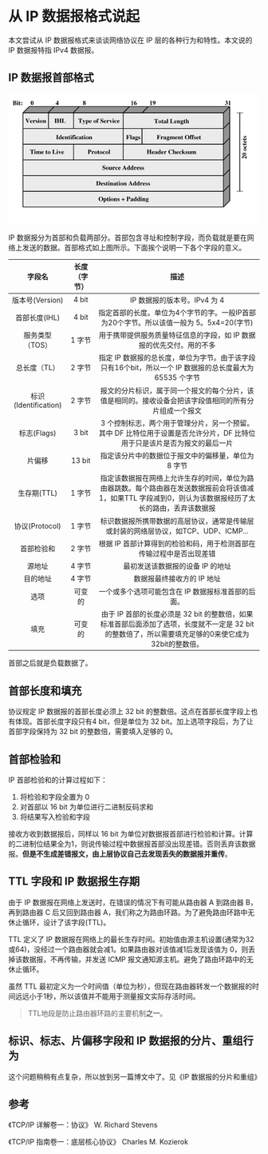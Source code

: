 # 从 IP 数据报格式说起

本文尝试从 IP 数据报格式来谈谈网络协议在 IP 层的各种行为和特性。本文说的 IP 数据报特指 IPv4 数据报。

## IP 数据报首部格式

![IPv4 数据报格式](./.images/ip_header.gif)

IP 数据报分为首部和负载两部分。首部包含寻址和控制字段，而负载就是要在网络上发送的数据。首部格式如上图所示。下面挨个说明一下各个字段的意义。

|        字段名         | 长度（字节） |                    描述                    |
| :----------------: | :----: | :--------------------------------------: |
|    版本号(Version)    | 4 bit  |           IP 数据报的版本号。IPv4 为 4            |
|     首部长度(IHL)      | 4 bit  | 指定首部的长度。单位为4个字节的字。一般IP首部为20个字节。所以该值一般为 5。5x4=20(字节) |
|     服务类型（TOS）      |  1 字节  |   用于携带提供服务质量特征信息的字段，如 IP 数据报的优先交付。用的不多   |
|      总长度（TL）       |  2 字节  | 指定 IP 数据报的总长度，单位为字节。由于该字段只有16个bit，所以一个 IP 数据报的总长度最大为 65535 个字节 |
| 标识(Identification) |  2 字节  | 报文的分片标识，属于同一个报文的每个分片，该值是相同的。接收设备会把该字段值相同的所有分片组成一个报文 |
|     标志(Flags)      | 3 bit  | 3 个控制标志，两个用于管理分片，另一个预留。其中 DF 比特位用于设置是否允许分片，DF 比特位用于只是该片是否为报文的最后一片 |
|        片偏移         | 13 bit |       指定该分片中的数据位于报文中的偏移量，单位为 8 字节        |
|      生存期(TTL)      |  1 字节  | 指定该数据报在网络上允许生存的时间，单位为路由器跳数。每个路由器在发送数据报前会将该值减1，如果TTL 字段减到0，则认为该数据报经历了太长的路由，丢弃该数据报 |
|    协议(Protocol)    |  1 字节  | 标识数据报所携带数据的高层协议，通常是传输层或封装的网络层协议，如TCP、UDP、ICMP... |
|       首部检验和        |  2 字节  |   根据 IP 首部计算得到的检验和码，用于检测首部在传输过程中是否出现差错   |
|        源地址         |  4 字节  |            最初发送该数据报的设备 IP 的地址            |
|        目的地址        |  4 字节  |             数据报最终接收方的 IP 地址              |
|         选项         |  可变的   |       一个或多个选项可能包含在 IP 数据报标准首部的后面。        |
|         填充         |  可变的   | 由于 IP 首部的长度必须是 32 bit 的整数倍，如果标准首部后面添加了选项，长度就不一定是 32 bit 的整数倍了，所以需要填充足够的0来使它成为32bit的整数倍。 |

首部之后就是负载数据了。

## 首部长度和填充

协议规定 IP 数据报的首部长度必须上 32 bit 的整数倍。这点在首部长度字段上也有体现。首部长度字段只有4 bit，但是单位为 32 bit。加上选项字段后，为了让首部字段保持为 32 bit 的整数倍，需要填入足够的 0。

## 首部检验和

IP 首部检验和的计算过程如下：

1.  将检验和字段全置为 0 
2.  对首部以 16 bit 为单位进行二进制反码求和
3.  将结果写入检验和字段

接收方收到数据报后，同样以 16 bit 为单位对数据报首部进行检验和计算。计算的二进制位结果全为1，则说传输过程中数据报首部没出现差错。否则丢弃该数据报。**但是不生成差错报文，由上层协议自己去发现丢失的数据报并重传**。

## TTL 字段和 IP 数据报生存期

由于 IP 数据报在网络上发送时，在错误的情况下有可能从路由器 A 到路由器 B，再到路由器 C 后又回到路由器 A，我们称之为路由环路。为了避免路由环路中无休止循环，设计了该字段(TTL)。

TTL 定义了 IP 数据报在网络上的最长生存时间。初始值由源主机设置(通常为32或64)，没经过一个路由器就会减1。如果路由器对该值减1后发现该值为 0，则丢掉该数据报，不再传输，并发送 ICMP 报文通知源主机。避免了路由环路中的无休止循环。

虽然 TTL 最初定义为一个时间值（单位为秒），但现在路由器转发一个数据报的时间远远小于1秒，所以该值并不能用于测量报文实际存活时间。

>   TTL地段是防止路由器环路的主要机制**之一**。

## 标识、标志、片偏移字段和 IP 数据报的分片、重组行为

这个问题稍稍有点复杂，所以放到另一篇博文中了。见《IP 数据报的分片和重组》

## 参考

《TCP/IP 详解卷一：协议》 W. Richard Stevens

《TCP/IP 指南卷一：底层核心协议》 Charles M. Kozierok

